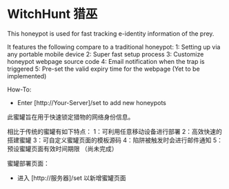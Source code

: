 # WitchHunt 猎巫
This honeypot is used for fast tracking e-identity information of the prey.

It features the following compare to a traditional honeypot:
1: Setting up via any portable mobile device
2: Super fast setup process
3: Customize honeypot webpage source code
4: Email notification when the trap is triggered
5: Pre-set the valid expiry time for the webpage (Yet to be implemented)

How-To:
- Enter [http://Your-Server]/set to add new honeypots




此蜜罐旨在用于快速锁定猎物的网络身份信息。

相比于传统的蜜罐有如下特点：
1：可利用任意移动设备进行部署
2：高效快速的搭建蜜罐
3：可自定义蜜罐页面的模板源码
4：陷阱被触发时会进行邮件通知
5：预设蜜罐页面有效时间期限 （尚未完成）


蜜罐部署页面：
- 进入 [http://服务器]/set 以新增蜜罐页面
